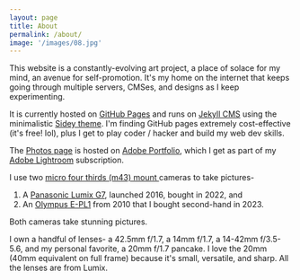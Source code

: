 ```yaml
---
layout: page
title: About
permalink: /about/
image: '/images/08.jpg'
---
```

This website is a constantly-evolving art project, a place of solace for my mind, an avenue for self-promotion. It's my home on the internet that keeps going through multiple servers, CMSes, and designs as I keep experimenting.

It is currently hosted on [GitHub Pages](https://pages.github.com/) and runs on [Jekyll CMS](https://jekyllrb.com/) using the minimalistic [Sidey theme](https://github.com/ronv/sidey). I'm finding GitHub pages extremely cost-effective (it's free! lol), plus I get to play coder / hacker and build my web dev skills.

The [Photos page](https://photos.ashutoshbhosale.com/) is hosted on [Adobe Portfolio](https://portfolio.adobe.com/), which I get as part of my [Adobe Lightroom](https://lightroom.adobe.com/) subscription.


I use two [micro four thirds (m43) mount ](https://en.wikipedia.org/wiki/Micro_Four_Thirds_system)cameras to take pictures- 
1. A [Panasonic Lumix G7](https://www.dpreview.com/reviews/panasonic-lumix-dmc-g7/8), launched 2016, bought in 2022, and
2. An [Olympus E-PL1](https://www.dpreview.com/reviews/olympusepl1) from 2010 that I bought second-hand in 2023.

Both cameras take stunning pictures.

I own a handful of lenses- a 42.5mm f/1.7, a 14mm f/1.7, a 14-42mm f/3.5-5.6, and my personal favorite, a 20mm f/1.7 pancake. I love the 20mm (40mm equivalent on full frame) because it's small, versatile, and sharp. All the lenses are from Lumix.